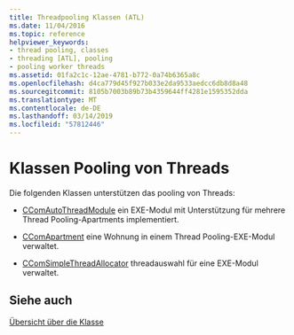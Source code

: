 ```yaml
---
title: Threadpooling Klassen (ATL)
ms.date: 11/04/2016
ms.topic: reference
helpviewer_keywords:
- thread pooling, classes
- threading [ATL], pooling
- pooling worker threads
ms.assetid: 01fa2c1c-12ae-4781-b772-0a74b6365a8c
ms.openlocfilehash: d4ca779d45f927b033e2da9533aedcc6db8d8a48
ms.sourcegitcommit: 8105b7003b89b73b4359644ff4281e1595352dda
ms.translationtype: MT
ms.contentlocale: de-DE
ms.lasthandoff: 03/14/2019
ms.locfileid: "57812446"
---
```

# <a name="thread-pooling-classes"></a>Klassen Pooling von Threads

Die folgenden Klassen unterstützen das pooling von Threads:

- [CComAutoThreadModule](../atl/reference/ccomautothreadmodule-class.md) ein EXE-Modul mit Unterstützung für mehrere Thread Pooling-Apartments implementiert.

- [CComApartment](../atl/reference/ccomapartment-class.md) eine Wohnung in einem Thread Pooling-EXE-Modul verwaltet.

- [CComSimpleThreadAllocator](../atl/reference/ccomsimplethreadallocator-class.md) threadauswahl für eine EXE-Modul verwaltet.

## <a name="see-also"></a>Siehe auch

[Übersicht über die Klasse](../atl/atl-class-overview.md)
